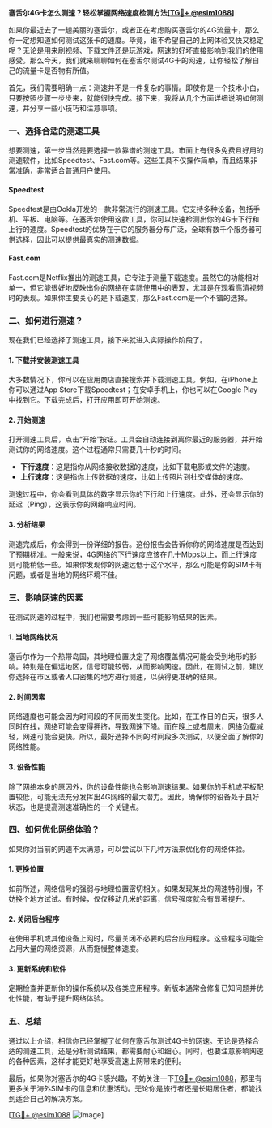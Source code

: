 **塞舌尔4G卡怎么测速？轻松掌握网络速度检测方法[[TG💪+ @esim1088](https://t.me/s/esim1088)]**

如果你最近去了一趟美丽的塞舌尔，或者正在考虑购买塞舌尔的4G流量卡，那么你一定想知道如何测试这张卡的速度。毕竟，谁不希望自己的上网体验又快又稳定呢？无论是用来刷视频、下载文件还是玩游戏，网速的好坏直接影响到我们的使用感受。那么今天，我们就来聊聊如何在塞舌尔测试4G卡的网速，让你轻松了解自己的流量卡是否物有所值。

首先，我们需要明确一点：测速并不是一件复杂的事情。即使你是一个技术小白，只要按照步骤一步步来，就能很快完成。接下来，我将从几个方面详细说明如何测速，并分享一些小技巧和注意事项。

### 一、选择合适的测速工具

想要测速，第一步当然是要选择一款靠谱的测速工具。市面上有很多免费且好用的测速软件，比如Speedtest、Fast.com等。这些工具不仅操作简单，而且结果非常准确，非常适合普通用户使用。

#### Speedtest

Speedtest是由Ookla开发的一款非常流行的测速工具。它支持多种设备，包括手机、平板、电脑等。在塞舌尔使用这款工具，你可以快速检测出你的4G卡下行和上行的速度。Speedtest的优势在于它的服务器分布广泛，全球有数千个服务器可供选择，因此可以提供最真实的测速数据。

#### Fast.com

Fast.com是Netflix推出的测速工具，它专注于测量下载速度。虽然它的功能相对单一，但它能很好地反映出你的网络在实际使用中的表现，尤其是在观看高清视频时的表现。如果你主要关心的是下载速度，那么Fast.com是一个不错的选择。

### 二、如何进行测速？

现在我们已经选择了测速工具，接下来就进入实际操作阶段了。

#### 1. 下载并安装测速工具

大多数情况下，你可以在应用商店直接搜索并下载测速工具。例如，在iPhone上你可以通过App Store下载Speedtest；在安卓手机上，你也可以在Google Play中找到它。下载完成后，打开应用即可开始测速。

#### 2. 开始测速

打开测速工具后，点击“开始”按钮。工具会自动连接到离你最近的服务器，并开始测试你的网络速度。这个过程通常只需要几十秒的时间。

- **下行速度**：这是指你从网络接收数据的速度，比如下载电影或文件的速度。
- **上行速度**：这是指你上传数据的速度，比如上传照片到社交媒体的速度。

测速过程中，你会看到具体的数字显示你的下行和上行速度。此外，还会显示你的延迟（Ping），这表示你的网络响应时间。

#### 3. 分析结果

测速完成后，你会得到一份详细的报告。这份报告会告诉你你的网络速度是否达到了预期标准。一般来说，4G网络的下行速度应该在几十Mbps以上，而上行速度则可能稍低一些。如果你发现你的网速远低于这个水平，那么可能是你的SIM卡有问题，或者是当地的网络环境不佳。

### 三、影响网速的因素

在测试网速的过程中，我们也需要考虑到一些可能影响结果的因素。

#### 1. 当地网络状况

塞舌尔作为一个热带岛国，其地理位置决定了网络覆盖情况可能会受到地形的影响。特别是在偏远地区，信号可能较弱，从而影响网速。因此，在测试之前，建议你选择在市区或者人口密集的地方进行测速，以获得更准确的结果。

#### 2. 时间因素

网络速度也可能会因为时间段的不同而发生变化。比如，在工作日的白天，很多人同时在线，网络可能会变得拥挤，导致网速下降。而在晚上或者周末，网络负载减轻，网速可能会更快。所以，最好选择不同的时间段多次测试，以便全面了解你的网络性能。

#### 3. 设备性能

除了网络本身的原因外，你的设备性能也会影响测速结果。如果你的手机或平板配置较低，可能无法充分发挥出4G网络的最大潜力。因此，确保你的设备处于良好状态，也是提高测速准确性的一个关键点。

### 四、如何优化网络体验？

如果你对当前的网速不太满意，可以尝试以下几种方法来优化你的网络体验。

#### 1. 更换位置

如前所述，网络信号的强弱与地理位置密切相关。如果发现某处的网速特别慢，不妨换个地方试试。有时候，仅仅移动几米的距离，信号强度就会有显著提升。

#### 2. 关闭后台程序

在使用手机或其他设备上网时，尽量关闭不必要的后台应用程序。这些程序可能会占用大量的网络资源，从而拖慢整体速度。

#### 3. 更新系统和软件

定期检查并更新你的操作系统以及各类应用程序。新版本通常会修复已知问题并优化性能，有助于提升网络体验。

### 五、总结

通过以上介绍，相信你已经掌握了如何在塞舌尔测试4G卡的网速。无论是选择合适的测速工具，还是分析测试结果，都需要耐心和细心。同时，也要注意影响网速的各种因素，这样才能更好地享受高速上网带来的便利。

最后，如果你对塞舌尔的4G卡感兴趣，不妨关注一下[TG💪+ @esim1088](https://t.me/s/esim1088)，那里有更多关于海外SIM卡的信息和优惠活动。无论你是旅行者还是长期居住者，都能找到适合自己的解决方案。

[[TG💪+ @esim1088](https://t.me/s/esim1088) ![Image](https://i.postimg.cc/4NQfJmqS/Snipaste-2025-05-13-00-14-12.png)]